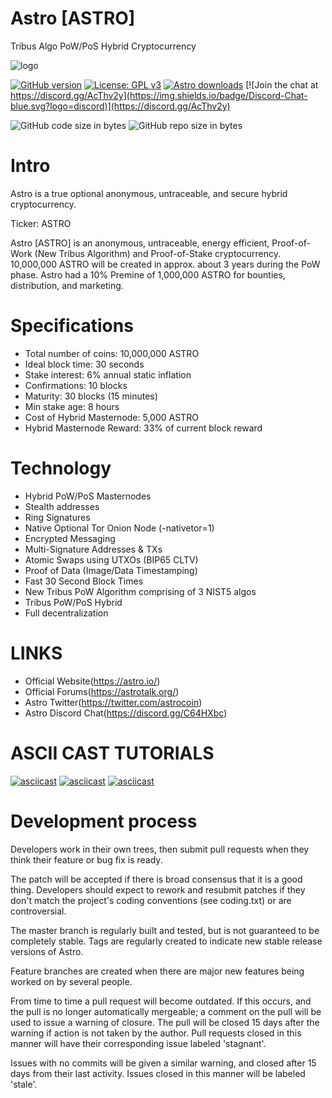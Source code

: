 # Astro [ASTRO]
Tribus Algo PoW/PoS Hybrid Cryptocurrency

![logo](http://i.imgur.com/gIe5vnw.png)

[![GitHub version](https://img.shields.io/github/release/carsenk/astro.svg?maxAge=2592000)](https://badge.fury.io/gh/carsenk%2Fastro)
[![License: GPL v3](https://img.shields.io/badge/License-MIT-blue.svg)](https://github.com/carsenk/astro/blob/master/COPYING)
[![Astro downloads](https://img.shields.io/github/downloads/carsenk/astro/total.svg?maxAge=2592000)](https://github.com/carsenk/astro/releases)
[![Join the chat at https://discord.gg/AcThv2y](https://img.shields.io/badge/Discord-Chat-blue.svg?logo=discord)](https://discord.gg/AcThv2y)

![GitHub code size in bytes](https://img.shields.io/github/languages/code-size/carsenk/astro.svg) ![GitHub repo size in bytes](https://img.shields.io/github/repo-size/carsenk/astro.svg)

Intro
==========================
Astro is a true optional anonymous, untraceable, and secure hybrid cryptocurrency.

Ticker: ASTRO

Astro [ASTRO] is an anonymous, untraceable, energy efficient, Proof-of-Work (New Tribus Algorithm) and Proof-of-Stake cryptocurrency.
10,000,000 ASTRO will be created in approx. about 3 years during the PoW phase. Astro had a 10% Premine of 1,000,000 ASTRO for bounties, distribution, and marketing.

Specifications
==========================
* Total number of coins: 10,000,000 ASTRO
* Ideal block time: 30 seconds
* Stake interest: 6% annual static inflation
* Confirmations: 10 blocks
* Maturity: 30 blocks (15 minutes)
* Min stake age: 8 hours
* Cost of Hybrid Masternode: 5,000 ASTRO
* Hybrid Masternode Reward: 33% of current block reward

Technology
==========================
* Hybrid PoW/PoS Masternodes
* Stealth addresses
* Ring Signatures
* Native Optional Tor Onion Node (-nativetor=1)
* Encrypted Messaging
* Multi-Signature Addresses & TXs
* Atomic Swaps using UTXOs (BIP65 CLTV)
* Proof of Data (Image/Data Timestamping)
* Fast 30 Second Block Times
* New Tribus PoW Algorithm comprising of 3 NIST5 algos
* Tribus PoW/PoS Hybrid
* Full decentralization

LINKS
==========================
* Official Website(https://astro.io/)
* Official Forums(https://astrotalk.org/)
* Astro Twitter(https://twitter.com/astrocoin)
* Astro Discord Chat(https://discord.gg/C64HXbc)

ASCII CAST TUTORIALS
==========================
[![asciicast](https://asciinema.org/a/179356.png)](https://asciinema.org/a/179356)
[![asciicast](https://asciinema.org/a/179362.png)](https://asciinema.org/a/179362)
[![asciicast](https://asciinema.org/a/179355.png)](https://asciinema.org/a/179355)

Development process
===========================

Developers work in their own trees, then submit pull requests when
they think their feature or bug fix is ready.

The patch will be accepted if there is broad consensus that it is a
good thing.  Developers should expect to rework and resubmit patches
if they don't match the project's coding conventions (see coding.txt)
or are controversial.

The master branch is regularly built and tested, but is not guaranteed
to be completely stable. Tags are regularly created to indicate new
stable release versions of Astro.

Feature branches are created when there are major new features being
worked on by several people.

From time to time a pull request will become outdated. If this occurs, and
the pull is no longer automatically mergeable; a comment on the pull will
be used to issue a warning of closure. The pull will be closed 15 days
after the warning if action is not taken by the author. Pull requests closed
in this manner will have their corresponding issue labeled 'stagnant'.

Issues with no commits will be given a similar warning, and closed after
15 days from their last activity. Issues closed in this manner will be
labeled 'stale'.
